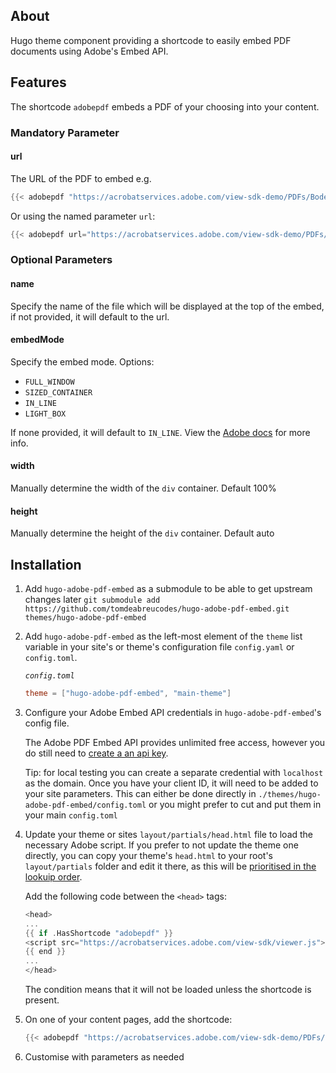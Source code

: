 ## About
Hugo theme component providing a shortcode to easily embed PDF documents using Adobe's Embed API.

## Features
The shortcode `adobepdf` embeds a PDF of your choosing into your content.

### Mandatory Parameter
#### url
The URL of the PDF to embed e.g.
```go
{{< adobepdf "https://acrobatservices.adobe.com/view-sdk-demo/PDFs/Bodea%20Brochure.pdf" >}}
```
Or using the named parameter `url`:
```go
{{< adobepdf url="https://acrobatservices.adobe.com/view-sdk-demo/PDFs/Bodea%20Brochure.pdf" >}}
```

### Optional Parameters
#### name
Specify the name of the file which will be displayed at the top of the embed, if not provided, it will default to the url.

#### embedMode
Specify the embed mode. Options:
- `FULL_WINDOW`
- `SIZED_CONTAINER`
- `IN_LINE`
- `LIGHT_BOX`

If none provided, it will default to `IN_LINE`. View the [Adobe docs](https://developer.adobe.com/document-services/docs/overview/pdf-embed-api/howtos/#embed-modes) for more info.

#### width
Manually determine the width of the `div` container. Default 100%
#### height
Manually determine the height of the `div` container. Default auto

## Installation

1. Add `hugo-adobe-pdf-embed` as a submodule to be able to get upstream changes later `git submodule add https://github.com/tomdeabreucodes/hugo-adobe-pdf-embed.git themes/hugo-adobe-pdf-embed`
2. Add `hugo-adobe-pdf-embed` as the left-most element of the `theme` list variable in your site's or theme's configuration file `config.yaml` or `config.toml`. 
    
    *`config.toml`*
    ```toml
    theme = ["hugo-adobe-pdf-embed", "main-theme"]
    ```
3. Configure your Adobe Embed API credentials in `hugo-adobe-pdf-embed`'s config file.

    The Adobe PDF Embed API provides unlimited free access, however you do still need to [create a an api key](https://acrobatservices.adobe.com/dc-integration-creation-app-cdn/main.html?api=pdf-embed-api).

    Tip: for local testing you can create a separate credential with `localhost` as the domain.
    Once you have your client ID, it will need to be added to your site parameters. This can either be done directly in `./themes/hugo-adobe-pdf-embed/config.toml` or you might prefer to cut and put them in your main `config.toml`

4. Update your theme or sites `layout/partials/head.html` file to load the necessary Adobe script. If you prefer to not update the theme one directly, you can copy your theme's `head.html` to your root's `layout/partials` folder and edit it there, as this will be [prioritised in the lookuip order](https://gohugo.io/templates/partials/#partial-template-lookup-order).

    Add the following code between the `<head>` tags:
    ```go
    <head>
    ...
    {{ if .HasShortcode "adobepdf" }}
    <script src="https://acrobatservices.adobe.com/view-sdk/viewer.js"></script>
    {{ end }}
    ...
    </head>
    ``` 

    The condition means that it will not be loaded unless the shortcode is present.

5. On one of your content pages, add the shortcode:
    ```go
    {{< adobepdf "https://acrobatservices.adobe.com/view-sdk-demo/PDFs/Bodea%20Brochure.pdf" >}}
    ```

6. Customise with parameters as needed
